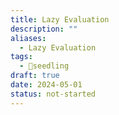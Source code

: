 ```yaml
---
title: Lazy Evaluation
description: ""
aliases:
  - Lazy Evaluation
tags:
  - 🌱seedling
draft: true
date: 2024-05-01
status: not-started
---
```

